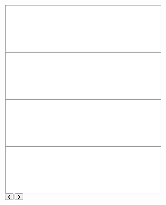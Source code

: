 <div markdown="0">
    <div class="slideshow-container">
        <iframe class="mySlides_vid" style="width:100%" loading="lazy" src="/images/projects/dcit_bootcamp/videos/maze_success.mp4">
        </iframe>
        <iframe class="mySlides_vid" style="width:100%" loading="lazy" src="/images/projects/dcit_bootcamp/videos/maze_success2.mp4">
        </iframe>
        <iframe class="mySlides_vid" style="width:100%" loading="lazy" src="/images/projects/dcit_bootcamp/videos/creating_path.mp4">
        </iframe>
        <iframe class="mySlides_vid" style="width:100%" loading="lazy" src="/images/projects/dcit_bootcamp/videos/bot_humans.mp4">
        </iframe>
        <button class="prev_vid" onclick="plusDivs(-1)">&#10094;</button>
        <button class="next_vid" onclick="plusDivs(1)">&#10095;</button>
    </div>
</div>

<script>
var slideIndex = 1;
showDivs(slideIndex);

function plusDivs(n) {
  showDivs(slideIndex += n);
}

function showDivs(n) {
  var i;
  var x = document.getElementsByClassName("mySlides_vid");
  if (n > x.length) {slideIndex = 1}
  if (n < 1) {slideIndex = x.length}
  for (i = 0; i < x.length; i++) {
    x[i].style.display = "none";  
  }
  x[slideIndex-1].style.display = "block";  
}
</script>

